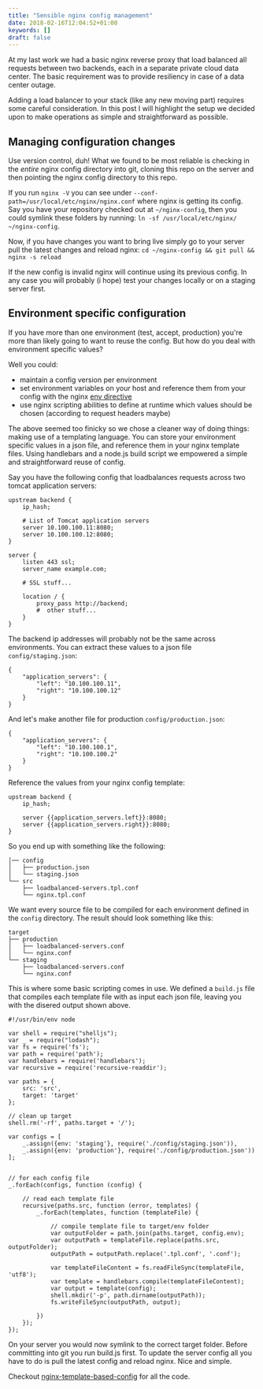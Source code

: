 ```yaml
---
title: "Sensible nginx config management"
date: 2018-02-16T12:04:52+01:00
keywords: []
draft: false
---
```


At my last work we had a basic nginx reverse proxy that load balanced all requests between two backends, each in a separate private cloud data center.
The basic requirement was to provide resiliency in case of a data center outage.

Adding a load balancer to your stack (like any new moving part) requires some careful consideration.
In this post I will highlight the setup we decided upon to make operations as simple and straightforward as possible.

## Managing configuration changes

Use version control, duh!
What we found to be most reliable is checking in the *entire* nginx config directory into git, cloning this repo on the server and then pointing the nginx config directory to this repo.

If you run `nginx -V` you can see under `--conf-path=/usr/local/etc/nginx/nginx.conf` where nginx is getting its config.
Say you have your repository checked out at `~/nginx-config`, then you could symlink these folders by running: `ln -sf /usr/local/etc/nginx/ ~/nginx-config`.

Now, if you have changes you want to bring live simply go to your server pull the latest changes and reload nginx: `cd ~/nginx-config && git pull && nginx -s reload`

If the new config is invalid nginx will continue using its previous config. In any case you will probably (i hope) test your changes locally or on a staging server first.

## Environment specific configuration

If you have more than one environment (test, accept, production) you're more than likely going to want to reuse the config.
But how do you deal with environment specific values?

Well you could:

- maintain a config version per environment
- set environment variables on your host and reference them from your config with the nginx [env directive](http://nginx.org/en/docs/ngx_core_module.html#env)
- use nginx scripting abilities to define at runtime which values should be chosen (according to request headers maybe)

The above seemed too finicky so we chose a cleaner way of doing things: making use of a templating language.
You can store your environment specific values in a json file, and reference them in your nginx template files.
Using handlebars and a node.js build script we empowered a simple and straightforward reuse of config.

Say you have the following config that loadbalances requests across two tomcat application servers:

```
upstream backend {
    ip_hash;

    # List of Tomcat application servers
    server 10.100.100.11:8080;
    server 10.100.100.12:8080;
}

server {
	listen 443 ssl;
	server_name example.com;

	# SSL stuff...

	location / {
		proxy_pass http://backend;
		#  other stuff...
	}
}
```

The backend ip addresses will probably not be the same across environments. You can extract these values to a json file `config/staging.json`:

```
{
	"application_servers": {
		"left": "10.100.100.11",
		"right": "10.100.100.12"
	}
}
```

And let's make another file for production `config/production.json`:

```
{
	"application_servers": {
		"left": "10.100.100.1",
		"right": "10.100.100.2"
	}
}
```

Reference the values from your nginx config template:

```
upstream backend {
    ip_hash;
    
    server {{application_servers.left}}:8080;
    server {{application_servers.right}}:8080;
}
```

So you end up with something like the following:

```
│── config
│   ├── production.json
│   └── staging.json
└── src
    ├── loadbalanced-servers.tpl.conf
    └── nginx.tpl.conf
```

We want every source file to be compiled for each environment defined in the `config` directory.
The result should look something like this:

```
target
├── production
│   ├── loadbalanced-servers.conf
│   └── nginx.conf
└── staging
    ├── loadbalanced-servers.conf
    └── nginx.conf
```

This is where some basic scripting comes in use.
We defined a `build.js` file that compiles each template file with as input each json file, leaving you with the disered output shown above.

```
#!/usr/bin/env node

var shell = require("shelljs");
var _ = require("lodash");
var fs = require('fs');
var path = require('path');
var handlebars = require('handlebars');
var recursive = require('recursive-readdir');

var paths = {
    src: 'src',
    target: 'target'
};

// clean up target
shell.rm('-rf', paths.target + '/');

var configs = [
    _.assign({env: 'staging'}, require('./config/staging.json')),
    _.assign({env: 'production'}, require('./config/production.json'))
];


// for each config file
_.forEach(configs, function (config) {

    // read each template file
    recursive(paths.src, function (error, templates) {
        _.forEach(templates, function (templateFile) {

            // compile template file to target/env folder
            var outputFolder = path.join(paths.target, config.env);
            var outputPath = templateFile.replace(paths.src, outputFolder);
            outputPath = outputPath.replace('.tpl.conf', '.conf');

            var templateFileContent = fs.readFileSync(templateFile, 'utf8');
            var template = handlebars.compile(templateFileContent);
            var output = template(config);
            shell.mkdir('-p', path.dirname(outputPath));
            fs.writeFileSync(outputPath, output);

        })
    });
});
```

On your server you would now symlink to the correct target folder.
Before committing into git you run build.js first.
To update the server config all you have to do is pull the latest config and reload nginx.
Nice and simple.

Checkout [nginx-template-based-config](https://github.com/Arnovw/nginx-template-based-config) for all the code.
